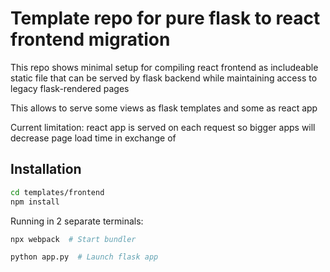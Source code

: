 # Template repo for pure flask to react frontend migration

This repo shows minimal setup for compiling react frontend as includeable static file 
that can be served by flask backend while maintaining access to legacy flask-rendered pages

This allows to serve some views as flask templates and some as react app


Current limitation: react app is served on each request so bigger 
apps will decrease page load time in exchange of  


## Installation

```bash
cd templates/frontend
npm install
```
Running in 2 separate terminals:
```bash
npx webpack  # Start bundler
```
```bash
python app.py  # Launch flask app
```